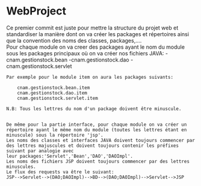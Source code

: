# WebProject

Ce premier commit est juste pour mettre la structure du projet web et standardiser la manière dont on va créer les packages et répertoires ainsi que la convention des noms des classes, packages,....</br>
        Pour chaque module on va creer des packages ayant le nom du module sous les packages principaux où on va créer nos fichiers JAVA:
             -cnam.gestionstock.bean
             -cnam.gestionstock.dao
             -cnam.gestionstock.servlet
   
    Par exemple pour le module item on aura les packages suivants:
   
        cnam.gestionstock.bean.item
        cnam.gestionstock.dao.item
        cnam.gestionstock.servlet.item
  
    N.B: Tous les lettres du nom d'un package doivent être minuscule.
    
	
    De même pour la partie interface, pour chaque module on va créer un répertoire ayant le même nom du module (toutes les lettres étant en minuscule) sous la répertoire 'jsp'.
    Les noms des classes et interfaces JAVA doivent toujours commencer par des lettres majuscules et doivent toujours contenir les préfixes suivant par analogie avec
    leur packages:'Servlet','Bean','DAO','DAOImpl'.
    Les noms des fichiers JSP doivent toujours commencer par des lettres minuscules.
    Le flux des requests va être le suivant:
    JSP-->Servlet-->(DAO;DAOImpl)-->BD-->(DAO;DAOImpl)-->Servlet-->JSP
